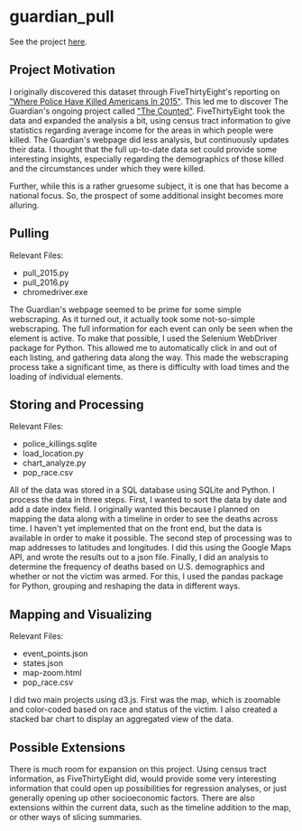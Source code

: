 # guardian_pull

See the project <a href="http://danneh.co/police/" target="_blank">here</a>.

## Project Motivation

I originally discovered this dataset through FiveThirtyEight's reporting on <a href="http://fivethirtyeight.com/features/where-police-have-killed-americans-in-2015/" target="_blank">"Where Police Have Killed Americans In 2015"</a>. This led me to discover The Guardian's ongoing project called <a href="http://www.theguardian.com/us-news/ng-interactive/2015/jun/01/the-counted-police-killings-us-database" target="_blank">"The Counted"</a>. FiveThirtyEight took the data and expanded the analysis a bit, using census tract information to give statistics regarding average income for the areas in which people were killed. The Guardian's webpage did less analysis, but continuously updates their data. I thought that the full up-to-date data set could provide some interesting insights, especially regarding the demographics of those killed and the circumstances under which they were killed.

Further, while this is a rather gruesome subject, it is one that has become a national focus. So, the prospect of some additional insight becomes more alluring.

## Pulling

Relevant Files:
<ul>
<li>pull_2015.py</li>
<li>pull_2016.py</li>
<li>chromedriver.exe</li>
</ul>

The Guardian's webpage seemed to be prime for some simple webscraping. As it turned out, it actually took some not-so-simple webscraping. The full information for each event can only be seen when the element is active. To make that possible, I used the Selenium WebDriver package for Python. This allowed me to automatically click in and out of each listing, and gathering data along the way. This made the webscraping process take a significant time, as there is difficulty with load times and the loading of individual elements.

## Storing and Processing

Relevant Files:
<ul>
<li>police_killings.sqlite</li>
<li>load_location.py</li>
<li>chart_analyze.py</li>
<li>pop_race.csv</li>
</ul>

All of the data was stored in a SQL database using SQLite and Python. I process the data in three steps. First, I wanted to sort the data by date and add a date index field. I originally wanted this because I planned on mapping the data along with a timeline in order to see the deaths across time. I haven't yet implemented that on the front end, but the data is available in order to make it possible. The second step of processing was to map addresses to latitudes and longitudes. I did this using the Google Maps API, and wrote the results out to a json file. Finally, I did an analysis to determine the frequency of deaths based on U.S. demographics and whether or not the victim was armed. For this, I used the pandas package for Python, grouping and reshaping the data in different ways.

## Mapping and Visualizing

Relevant Files:
<ul>
<li>event_points.json</li>
<li>states.json</li>
<li>map-zoom.html</li>
<li>pop_race.csv</li>
</ul>

I did two main projects using d3.js. First was the map, which is zoomable and color-coded based on race and status of the victim. I also created a stacked bar chart to display an aggregated view of the data.

## Possible Extensions

There is much room for expansion on this project. Using census tract information, as FiveThirtyEight did, would provide some very interesting information that could open up possibilities for regression analyses, or just generally opening up other socioeconomic factors. There are also extensions within the current data, such as the timeline addition to the map, or other ways of slicing summaries. 
